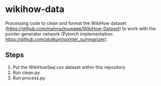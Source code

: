 # wikihow-data
Processing code to clean and format the WikiHow dataset (https://github.com/mahnazkoupaee/WikiHow-Dataset) to work with the pointer generator network (Pytorch implementation: https://github.com/atulkum/pointer_summarizer).

## Steps
1. Put the WikiHowSep.csv dataset within this repository
2. Run clean.py
3. Run process.py